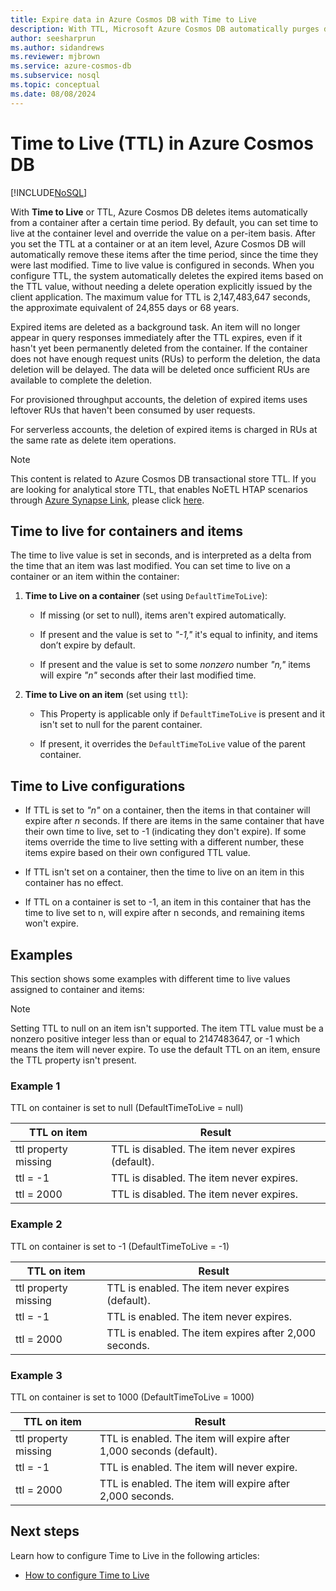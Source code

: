 ```yaml
---
title: Expire data in Azure Cosmos DB with Time to Live
description: With TTL, Microsoft Azure Cosmos DB automatically purges documents from the system after a period of time.
author: seesharprun
ms.author: sidandrews
ms.reviewer: mjbrown
ms.service: azure-cosmos-db
ms.subservice: nosql
ms.topic: conceptual
ms.date: 08/08/2024
---
```


# Time to Live (TTL) in Azure Cosmos DB

[!INCLUDE[NoSQL](../includes/appliesto-nosql.md)]

With **Time to Live** or TTL, Azure Cosmos DB deletes items automatically from a container after a certain time period. By default, you can set time to live at the container level and override the value on a per-item basis. After you set the TTL at a container or at an item level, Azure Cosmos DB will automatically remove these items after the time period, since the time they were last modified. Time to live value is configured in seconds. When you configure TTL, the system automatically deletes the expired items based on the TTL value, without needing a delete operation explicitly issued by the client application. The maximum value for TTL is 2,147,483,647 seconds, the approximate equivalent of 24,855 days or 68 years.

Expired items are deleted as a background task. An item will no longer appear in query responses immediately after the TTL expires, even if it hasn't yet been permanently deleted from the container. If the container does not have enough request units (RUs) to perform the deletion, the data deletion will be delayed. The data will be deleted once sufficient RUs are available to complete the deletion.

For provisioned throughput accounts, the deletion of expired items uses leftover RUs that haven't been consumed by user requests.

For serverless accounts, the deletion of expired items is charged in RUs at the same rate as delete item operations.

> [!NOTE]
> This content is related to Azure Cosmos DB transactional store TTL. If you are looking for analytical store TTL, that enables NoETL HTAP scenarios through [Azure Synapse Link](../synapse-link.md), please click [here](../analytical-store-introduction.md#analytical-ttl).

## Time to live for containers and items

The time to live value is set in seconds, and is interpreted as a delta from the time that an item was last modified. You can set time to live on a container or an item within the container:

1. **Time to Live on a container** (set using `DefaultTimeToLive`):

   - If missing (or set to null), items aren't expired automatically.

   - If present and the value is set to *"-1,"* it's equal to infinity, and items don’t expire by default.

   - If present and the value is set to some *nonzero* number *"n,"* items will expire *"n"* seconds after their last modified time.

2. **Time to Live on an item** (set using `ttl`):

   - This Property is applicable only if `DefaultTimeToLive` is present and it isn't set to null for the parent container.

   - If present, it overrides the `DefaultTimeToLive` value of the parent container.

## Time to Live configurations

- If TTL is set to *"n"* on a container, then the items in that container will expire after *n* seconds. If there are items in the same container that have their own time to live, set to -1 (indicating they don't expire). If some items override the time to live setting with a different number, these items expire based on their own configured TTL value.

- If TTL isn't set on a container, then the time to live on an item in this container has no effect.

- If TTL on a container is set to -1, an item in this container that has the time to live set to n, will expire after n seconds, and remaining items won't expire.

## Examples

This section shows some examples with different time to live values assigned to container and items:

> [!NOTE]
> Setting TTL to null on an item isn't supported. The item TTL value must be a nonzero positive integer less than or equal to 2147483647, or -1 which means the item will never expire. To use the default TTL on an item, ensure the TTL property isn't present.

### Example 1

TTL on container is set to null (DefaultTimeToLive = null)

|TTL on item| Result|
|---|---|
|ttl property missing |TTL is disabled. The item never expires (default).|
|ttl = -1|TTL is disabled. The item never expires.|
|ttl = 2000|TTL is disabled. The item never expires.|

### Example 2

TTL on container is set to -1 (DefaultTimeToLive = -1)

|TTL on item| Result|
|---|---|
|ttl property missing |TTL is enabled. The item never expires (default).|
|ttl = -1|TTL is enabled. The item never expires.|
|ttl = 2000|TTL is enabled. The item expires after 2,000 seconds.|

### Example 3

TTL on container is set to 1000 (DefaultTimeToLive = 1000)

|TTL on item| Result|
|---|---|
|ttl property missing |TTL is enabled. The item will expire after 1,000 seconds (default).|
|ttl = -1|TTL is enabled. The item will never expire.|
|ttl = 2000|TTL is enabled. The item will expire after 2,000 seconds.|

## Next steps

Learn how to configure Time to Live in the following articles:

- [How to configure Time to Live](how-to-time-to-live.md)
